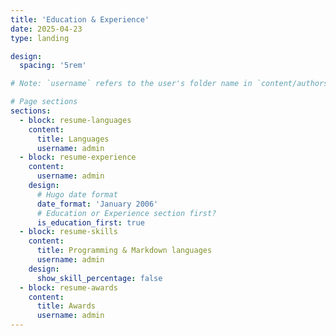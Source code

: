 ```yaml
---
title: 'Education & Experience'
date: 2025-04-23
type: landing

design:
  spacing: '5rem'

# Note: `username` refers to the user's folder name in `content/authors/`

# Page sections
sections:
  - block: resume-languages
    content:
      title: Languages
      username: admin
  - block: resume-experience
    content:
      username: admin
    design:
      # Hugo date format
      date_format: 'January 2006'
      # Education or Experience section first?
      is_education_first: true
  - block: resume-skills
    content:
      title: Programming & Markdown languages
      username: admin
    design:
      show_skill_percentage: false
  - block: resume-awards
    content:
      title: Awards
      username: admin
---
```

